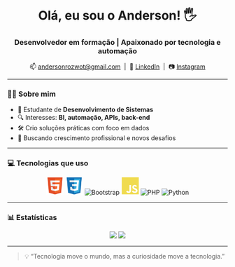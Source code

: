 <h1 align="center">Olá, eu sou o Anderson! 🖐️</h1>
<h3 align="center">Desenvolvedor em formação | Apaixonado por tecnologia e automação</h3>

<p align="center">
  📫 <a href="mailto:andersonrozwot@gmail.com">andersonrozwot@gmail.com</a> &nbsp;|&nbsp;
  💼 <a href="https://www.linkedin.com/in/andersonrozwot/">LinkedIn</a> &nbsp;|&nbsp;
  📷 <a href="https://www.instagram.com/anderssonrz/">Instagram</a>
</p>

---

### 👨‍💻 Sobre mim

- 🌱 Estudante de **Desenvolvimento de Sistemas**
- 🔍 Interesses: **BI, automação, APIs, back-end**
- 🛠️ Crio soluções práticas com foco em dados
- 🚀 Buscando crescimento profissional e novos desafios

---

### 💻 Tecnologias que uso

<div align="center">
  <img src="https://raw.githubusercontent.com/devicons/devicon/master/icons/html5/html5-original.svg" alt="HTML5" width="40" height="40"/>
  <img src="https://raw.githubusercontent.com/devicons/devicon/master/icons/css3/css3-original.svg" alt="CSS3" width="40" height="40"/>
  <img src="https://cdn.jsdelivr.net/gh/devicons/devicon@latest/icons/bootstrap/bootstrap-original.svg" alt="Bootstrap" width="40" height="40"/>
  <img src="https://raw.githubusercontent.com/devicons/devicon/master/icons/javascript/javascript-plain.svg" alt="JavaScript" width="40" height="40"/>
  <img src="https://cdn-icons-png.flaticon.com/512/5968/5968332.png" alt="PHP" width="40" height="40"/>
  <img src="https://www.svgrepo.com/show/376344/python.svg" alt="Python" width="40" height="40"/>
</div>

---

### 📊 Estatísticas

<div align="center">
  <img height="170em" src="https://github-readme-stats.vercel.app/api?username=Anderssonrz&show_icons=true&theme=radical&include_all_commits=true&count_private=true"/>
  <img height="170em" src="https://github-readme-stats.vercel.app/api/top-langs/?username=Anderssonrz&layout=compact&langs_count=7&theme=radical"/>
</div>

---

> 💡 “Tecnologia move o mundo, mas a curiosidade move a tecnologia.”  
